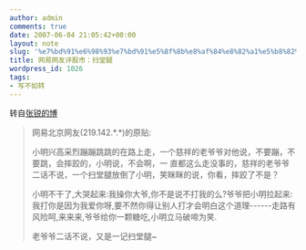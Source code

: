 ```yaml
---
author: admin
comments: true
date: 2007-06-04 21:05:42+00:00
layout: note
slug: '%e7%bd%91%e6%98%93%e7%bd%91%e5%8f%8b%e8%af%84%e8%82%a1%e5%b8%82%ef%bc%9a%e6%89%ab%e5%a0%82%e8%85%bf'
title: 网易网友评股市：扫堂腿
wordpress_id: 1026
tags:
- 写不如转
---
```


转自[张锐的博](http://blog.donews.com/zrde/archive/2007/06/04/1172163.aspx)





<blockquote>网易北京网友(219.142.*.*)的原贴:

小明兴高采烈蹦蹦跳跳的在路上走，一个慈祥的老爷爷对他说，不要蹦，不要跳，会摔跤的，小明说，不会啊，一 直都这么走没事的，慈祥的老爷爷二话不说，一个扫堂腿放倒了小明，笑眯眯的说，你看，摔跤了不是？

小明不干了,大哭起来:我操你大爷,你不是说不打我的么?爷爷把小明拉起来:我打你是因为我爱你呀,要不然你得让别人打才会明白这个道理------走路有风险呵,来来来,爷爷给你一颗糖吃,小明立马破啼为笑.

老爷爷二话不说，又是一记扫堂腿~</blockquote>




